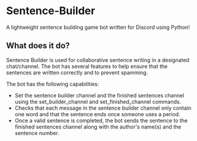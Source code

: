 # Sentence-Builder

A lightweight sentence building game bot written for Discord using Python!

## What does it do?
Sentence Builder is used for collaborative sentence writing in a designated chat/channel. The bot has several features to help ensure that the sentences are written correctly and to prevent spamming.

The bot has the following capabilities:

- Set the sentence builder channel and the finished sentences channel using the set_builder_channel and set_finished_channel commands.
- Checks that each message in the sentence builder channel only contain one word and that the sentence ends once someone uses a period.
- Once a valid sentence is completed, the bot sends the sentence to the finished sentences channel along with the author's name(s) and the sentence number.
